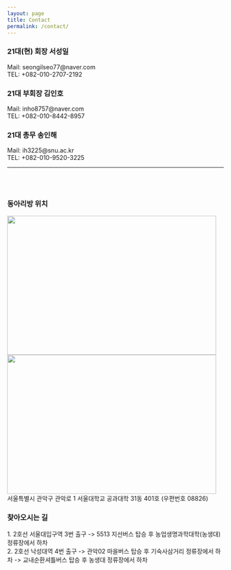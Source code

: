 ```yaml
---
layout: page
title: Contact
permalink: /contact/
---
```

<h3>21대(현) 회장 서성일</h3> 
Mail: seongilseo77@naver.com<br/>
TEL: +082-010-2707-2192
<h3>21대 부회장 김인호</h3>
Mail: inho8757@naver.com<br/>
TEL: +082-010-8442-8957<br/>
<h3>21대 총무 송인해</h3>
Mail: ih3225@snu.ac.kr<br/>
TEL: +082-010-9520-3225

* * *

<br/>
<br/>
<h3>동아리방 위치</h3>
<img src="https://github.com/hsb6350/hanaro.github.io/blob/master/assets/acts/map1.PNG?raw=true" width="486" height="324"/>
<img src="https://github.com/hsb6350/hanaro.github.io/blob/master/assets/acts/map2.PNG?raw=true" width="486" height="324"/><br/>
서울특별시 관악구 관악로 1 서울대학교 공과대학 31동 401호 (우편번호 08826)<br/>
<h3>찾아오시는 길</h3>
1. 2호선 서울대입구역 3번 출구 -> 5513 지선버스 탑승 후 농업생명과학대학(농생대) 정류장에서 하차<br/>
2. 2호선 낙성대역 4번 출구 -> 관악02 마을버스 탑승 후 기숙사삼거리 정류장에서 하차 -> 교내순환셔틀버스 탑승 후 농생대 정류장에서 하차<br/>
